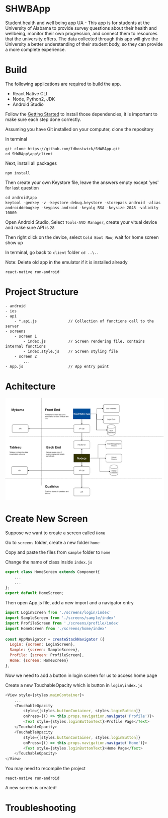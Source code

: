 # SHWBApp
Student health and well being app UA - 
This app is for students at the University of Alabama to provide survey questions about their health and wellbeing, monitor their own progression, and connect them to resources that the university offers. The data collected through this app will give the University a better understanding of their student body, so they can provide a more complete experience.   
# Build
The following applications are required to build the app.
- React Native CLI
- Node, Python2, JDK
- Android Studio

Follow the [Getting Started](https://facebook.github.io/react-native/docs/getting-started) to install those dependencies, it is important to make sure each step done correctly.

Assuming you have Git installed on your computer, clone the repository

In terminal
```
git clone https://github.com/fdbostwick/SHWBApp.git
cd SHWBApp\app\client
```

Next, install all packages
```
npm install
```

Then create your own Keystore file, leave the answers empty except 'yes' for last question
```
cd android\app
keytool -genkey -v -keystore debug.keystore -storepass android -alias androiddebugkey -keypass android -keyalg RSA -keysize 2048 -validity 10000
```

Open Android Studio, Select `Tools-AVD Manager`, create your vitual device and make sure API is `28`

Then right click on the device, select `Cold Boot Now`, wait for home screen show up

In terminal, go back to `client` folder `cd ..\..`

Note: Delete old app in the emulator if it is installed already
```
react-native run-android
```

# Project Structure
```
- android
- ios
- api
    - *.api.js              // Collection of functions call to the server
- screens
    - screen 1
        - index.js          // Screen rendering file, contains internal functions
        - index.style.js    // Screen styling file
    - screen 2
        ...
- App.js                    // App entry point
```
# Achitecture
![Alt text](/res/Architecture.png?raw=true)
# Create New Screen
Suppose we want to create a screen called `Home`

Go to `screens` folder, create a new folder `home`

Copy and paste the files from `sample` folder to `home`

Change the name of class inside `index.js`
```javascript
export class HomeScreen extends Component{
    ...
    ...
};
export default HomeScreen;
```

Then open App.js file, add a new import and a navigator entry
```javascript
import LoginScreen from './screens/login/index'
import SampleScreen from './screens/sample/index'
import ProfileScreen from './screens/profile/index'
import HomeScreen from './screens/home/index'

const AppNavigator = createStackNavigator ({
  Login: {screen: LoginScreen},
  Sample: {screen: SampleScreen},
  Profile: {screen: ProfileScreen},
  Home: {screen: HomeScreen}
},
```

Now we need to add a button in login screen for us to access home page

Create a new TouchableOpacity which is button in `login\index.js`
```javascript
<View style={styles.mainContainer}>
    ...
    <TouchableOpacity
        style={[styles.buttonContainer, styles.loginButton]}
        onPress={() => this.props.navigation.navigate('Profile')}>
        <Text style={styles.loginButtonText}>Profile Page</Text>
    </TouchableOpacity>
    <TouchableOpacity
        style={[styles.buttonContainer, styles.loginButton]}
        onPress={() => this.props.navigation.navigate('Home')}>
        <Text style={styles.loginButtonText}>Home Page</Text>
    </TouchableOpacity>
</View>
```

You may need to recompile the project
```
react-native run-android
```

A new screen is created!

# Troubleshooting 
 